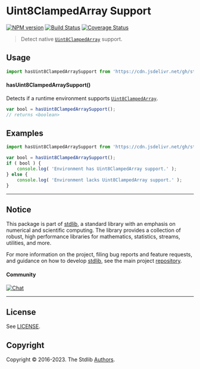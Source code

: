 <!--

@license Apache-2.0

Copyright (c) 2018 The Stdlib Authors.

Licensed under the Apache License, Version 2.0 (the "License");
you may not use this file except in compliance with the License.
You may obtain a copy of the License at

   http://www.apache.org/licenses/LICENSE-2.0

Unless required by applicable law or agreed to in writing, software
distributed under the License is distributed on an "AS IS" BASIS,
WITHOUT WARRANTIES OR CONDITIONS OF ANY KIND, either express or implied.
See the License for the specific language governing permissions and
limitations under the License.

-->

# Uint8ClampedArray Support

[![NPM version][npm-image]][npm-url] [![Build Status][test-image]][test-url] [![Coverage Status][coverage-image]][coverage-url] <!-- [![dependencies][dependencies-image]][dependencies-url] -->

> Detect native [`Uint8ClampedArray`][mdn-uint8clampedarray] support.



<section class="usage">

## Usage

<!-- eslint-disable id-length -->

```javascript
import hasUint8ClampedArraySupport from 'https://cdn.jsdelivr.net/gh/stdlib-js/assert-has-uint8clampedarray-support@deno/mod.js';
```

#### hasUint8ClampedArraySupport()

Detects if a runtime environment supports [`Uint8ClampedArray`][mdn-uint8clampedarray].

```javascript
var bool = hasUint8ClampedArraySupport();
// returns <boolean>
```

</section>

<!-- /.usage -->

<section class="examples">

## Examples

<!-- eslint-disable id-length -->

<!-- eslint no-undef: "error" -->

```javascript
import hasUint8ClampedArraySupport from 'https://cdn.jsdelivr.net/gh/stdlib-js/assert-has-uint8clampedarray-support@deno/mod.js';

var bool = hasUint8ClampedArraySupport();
if ( bool ) {
    console.log( 'Environment has Uint8ClampedArray support.' );
} else {
    console.log( 'Environment lacks Uint8ClampedArray support.' );
}
```

</section>

<!-- /.examples -->



<!-- Section for related `stdlib` packages. Do not manually edit this section, as it is automatically populated. -->

<section class="related">

</section>

<!-- /.related -->

<!-- Section for all links. Make sure to keep an empty line after the `section` element and another before the `/section` close. -->


<section class="main-repo" >

* * *

## Notice

This package is part of [stdlib][stdlib], a standard library with an emphasis on numerical and scientific computing. The library provides a collection of robust, high performance libraries for mathematics, statistics, streams, utilities, and more.

For more information on the project, filing bug reports and feature requests, and guidance on how to develop [stdlib][stdlib], see the main project [repository][stdlib].

#### Community

[![Chat][chat-image]][chat-url]

---

## License

See [LICENSE][stdlib-license].


## Copyright

Copyright &copy; 2016-2023. The Stdlib [Authors][stdlib-authors].

</section>

<!-- /.stdlib -->

<!-- Section for all links. Make sure to keep an empty line after the `section` element and another before the `/section` close. -->

<section class="links">

[npm-image]: http://img.shields.io/npm/v/@stdlib/assert-has-uint8clampedarray-support.svg
[npm-url]: https://npmjs.org/package/@stdlib/assert-has-uint8clampedarray-support

[test-image]: https://github.com/stdlib-js/assert-has-uint8clampedarray-support/actions/workflows/test.yml/badge.svg?branch=main
[test-url]: https://github.com/stdlib-js/assert-has-uint8clampedarray-support/actions/workflows/test.yml?query=branch:main

[coverage-image]: https://img.shields.io/codecov/c/github/stdlib-js/assert-has-uint8clampedarray-support/main.svg
[coverage-url]: https://codecov.io/github/stdlib-js/assert-has-uint8clampedarray-support?branch=main

<!--

[dependencies-image]: https://img.shields.io/david/stdlib-js/assert-has-uint8clampedarray-support.svg
[dependencies-url]: https://david-dm.org/stdlib-js/assert-has-uint8clampedarray-support/main

-->

[chat-image]: https://img.shields.io/gitter/room/stdlib-js/stdlib.svg
[chat-url]: https://gitter.im/stdlib-js/stdlib/

[stdlib]: https://github.com/stdlib-js/stdlib

[stdlib-authors]: https://github.com/stdlib-js/stdlib/graphs/contributors

[cli-section]: https://github.com/stdlib-js/assert-has-uint8clampedarray-support#cli
[cli-url]: https://github.com/stdlib-js/assert-has-uint8clampedarray-support/tree/cli
[@stdlib/assert-has-uint8clampedarray-support]: https://github.com/stdlib-js/assert-has-uint8clampedarray-support/tree/main

[umd]: https://github.com/umdjs/umd
[es-module]: https://developer.mozilla.org/en-US/docs/Web/JavaScript/Guide/Modules

[deno-url]: https://github.com/stdlib-js/assert-has-uint8clampedarray-support/tree/deno
[umd-url]: https://github.com/stdlib-js/assert-has-uint8clampedarray-support/tree/umd
[esm-url]: https://github.com/stdlib-js/assert-has-uint8clampedarray-support/tree/esm
[branches-url]: https://github.com/stdlib-js/assert-has-uint8clampedarray-support/blob/main/branches.md

[stdlib-license]: https://raw.githubusercontent.com/stdlib-js/assert-has-uint8clampedarray-support/main/LICENSE

[mdn-uint8clampedarray]: https://developer.mozilla.org/en-US/docs/Web/JavaScript/Reference/Global_Objects/Uint8ClampedArray

</section>

<!-- /.links -->
